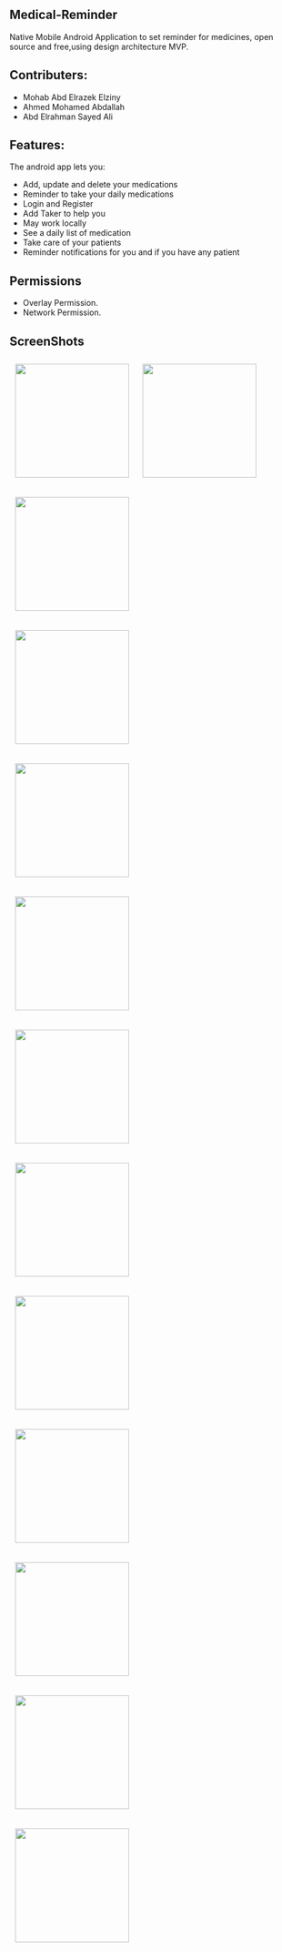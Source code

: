 ## Medical-Reminder

 Native Mobile Android Application to set reminder for medicines, open source and free,using design architecture MVP.
 
 
## Contributers:

* Mohab Abd Elrazek Elziny
* Ahmed Mohamed Abdallah
* Abd Elrahman Sayed Ali

## Features:

The android app lets you:
* Add, update and delete your medications
* Reminder to take your daily medications
* Login and Register
* Add Taker to help you
* May work locally
* See a daily list of medication 
* Take care of your patients
* Reminder notifications for you and if you have any patient

## Permissions

* Overlay Permission.
* Network Permission.

## ScreenShots

<div>
<img src="https://drive.google.com/uc?export=view&id=14ySzxxnaNCv5JO2lUZfZZlYKbcam-h8f" width="200"
    hspace="10" vspace="10">
<img src="https://drive.google.com/uc?export=view&id=1Qnw-X94LU0Y1rVBHBiUt6mwk-OaMjOGO" width="200"
    hspace="10" vspace="10">
    
<img src="https://drive.google.com/uc?export=view&id=1wkmpUpHwS5nczN0X7OdgapcG_O6bGcpg" width="200"
    hspace="10" vspace="10">

<img src="https://drive.google.com/uc?export=view&id=1dCDis7Obw-jxtkPmscceajCquUnFN_H-" 
width="200"
    hspace="10" vspace="10">
 
 <img src="https://drive.google.com/uc?export=view&id=19Nz44OYabLHaEUcn1vep_t2JQAHoh2Es" 
width="200"
    hspace="10" vspace="10">
 
 <img src="https://drive.google.com/uc?export=view&id=1_pzOgMZSaaGttQU6fmVJCYlQRwcqdBqE" 
width="200"
    hspace="10" vspace="10">
 
 <img src="https://drive.google.com/uc?export=view&id=14CbbsJkHNmM7nzVWHIGeJksU4P22JBNz" 
width="200"
    hspace="10" vspace="10">
 
 <img src="https://drive.google.com/uc?export=view&id=1jIEYk566MXnLG8CVYV_GxnkAOXg0DgeY" 
width="200"
    hspace="10" vspace="10">
 
  <img src="https://drive.google.com/uc?export=view&id=1ottjmQpim1VJzZ13HM7yWf2La3vMnygm" 
width="200"
    hspace="10" vspace="10">
 
  <img src="https://drive.google.com/uc?export=view&id=1-_cUV5XGj2RlU5tG8BeWhC5d6TRdFZEt" 
width="200"
    hspace="10" vspace="10">
 
  <img src="https://drive.google.com/uc?export=view&id=1ZZIS9rQLqe0gP5Q7PNHhI2bYchzr9pzs" 
width="200"
    hspace="10" vspace="10">
 
  <img src="https://drive.google.com/uc?export=view&id=1ik2vd82P--FPCqCr7Ggtler36YyzmwHk" 
width="200"
    hspace="10" vspace="10">
 
 <img src="https://drive.google.com/uc?export=view&id=1gVNv5ToUONmoLt499FpncS-DIz_JSqQJ" 
width="200"
    hspace="10" vspace="10">
 
</div>

<!-- <img align="left" width=40% height="200" src="https://drive.google.com/uc?export=view&id=14ySzxxnaNCv5JO2lUZfZZlYKbcam-h8f"> -->
<!-- ![image](https://drive.google.com/uc?export=view&id=14ySzxxnaNCv5JO2lUZfZZlYKbcam-h8f) -->
<!-- ![image](https://drive.google.com/uc?export=view&id=1Qnw-X94LU0Y1rVBHBiUt6mwk-OaMjOGO) -->
<!-- ![image](https://drive.google.com/uc?export=view&id=1wkmpUpHwS5nczN0X7OdgapcG_O6bGcpg) -->
<!-- ![image](https://drive.google.com/uc?export=view&id=1dCDis7Obw-jxtkPmscceajCquUnFN_H-) -->
<!-- ![image](https://drive.google.com/uc?export=view&id=19Nz44OYabLHaEUcn1vep_t2JQAHoh2Es) -->
<!-- ![image](https://drive.google.com/uc?export=view&id=1_pzOgMZSaaGttQU6fmVJCYlQRwcqdBqE) -->
<!-- ![image](https://drive.google.com/uc?export=view&id=14CbbsJkHNmM7nzVWHIGeJksU4P22JBNz) -->
<!-- ![image](https://drive.google.com/uc?export=view&id=1jIEYk566MXnLG8CVYV_GxnkAOXg0DgeY) -->
<!-- ![image](https://drive.google.com/uc?export=view&id=1ottjmQpim1VJzZ13HM7yWf2La3vMnygm) -->
<!-- ![image](https://drive.google.com/uc?export=view&id=1-_cUV5XGj2RlU5tG8BeWhC5d6TRdFZEt) -->
<!-- ![image](https://drive.google.com/uc?export=view&id=1ZZIS9rQLqe0gP5Q7PNHhI2bYchzr9pzs) -->
<!-- ![image](https://drive.google.com/uc?export=view&id=1ik2vd82P--FPCqCr7Ggtler36YyzmwHk) -->
<!-- ![image](https://drive.google.com/uc?export=view&id=1gVNv5ToUONmoLt499FpncS-DIz_JSqQJ) -->
